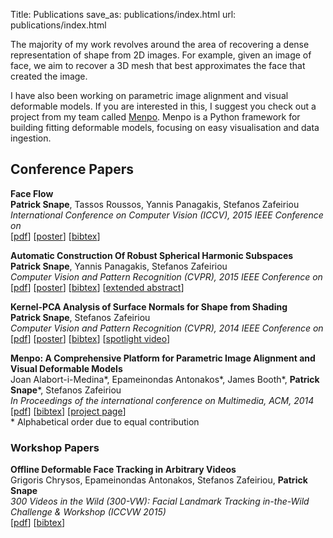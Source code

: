 Title: Publications
save_as: publications/index.html
url: publications/index.html

The majority of my work revolves around the area of recovering a dense 
representation of shape from 2D images. For example, given an image of face,
we aim to recover a 3D mesh that best approximates the face that created
the image.

I have also been working on parametric image alignment and visual deformable
models. If you are interested in this, I suggest you check out a project 
from my team called [Menpo](http://menpo.org). Menpo is a Python framework
for building fitting deformable models, focusing on easy visualisation
and data ingestion.

## Conference Papers
**Face Flow**  
**Patrick Snape**, Tassos Roussos, Yannis Panagakis, Stefanos Zafeiriou  
*International Conference on Computer Vision (ICCV), 2015 IEEE Conference on*  
[[pdf](http://ibug.doc.ic.ac.uk/media/uploads/documents/0012.pdf)]
[[poster]({filename}/publications/iccv2015_poster.pdf)]
[[bibtex]({filename}/publications/iccv2015.bib)]

**Automatic Construction Of Robust Spherical Harmonic Subspaces**  
**Patrick Snape**, Yannis Panagakis, Stefanos Zafeiriou  
*Computer Vision and Pattern Recognition (CVPR), 2015 IEEE Conference on*  
[[pdf](http://ibug.doc.ic.ac.uk/media/uploads/documents/robust_spherical_harmonics.pdf)]
[[poster]({filename}/publications/cvpr2015_poster.pdf)]
[[bibtex]({filename}/publications/cvpr2015.bib)]
[[extended abstract]({filename}/publications/cvpr2015_extended_abstract.pdf)]

**Kernel-PCA Analysis of Surface Normals for Shape from Shading**  
**Patrick Snape**, Stefanos Zafeiriou  
*Computer Vision and Pattern Recognition (CVPR), 2014 IEEE Conference on*  
[[pdf](http://ibug.doc.ic.ac.uk/media/uploads/documents/kpca_shape_from_shading.pdf)]
[[poster]({filename}/publications/cvpr2014_poster.pdf)]
[[bibtex]({filename}/publications/cvpr2014.bib)]
[[spotlight video](https://www.youtube.com/watch?v=wbEt_wsXf0Y)]

**Menpo: A Comprehensive Platform for Parametric Image Alignment and Visual Deformable Models**  
Joan Alabort-i-Medina\*, Epameinondas Antonakos\*, James Booth\*, **Patrick Snape**\*, Stefanos Zafeiriou  
*In Proceedings of the international conference on Multimedia, ACM, 2014*  
[[pdf](http://www.menpo.org/pages/paper/Menpo_ACM_MM_2014.pdf)]
[[bibtex](http://www.menpo.org/pages/paper/menpo.bib)]
[[project page](http://www.menpo.org/)]  
\* Alphabetical order due to equal contribution

### Workshop Papers
**Offline Deformable Face Tracking in Arbitrary Videos**  
Grigoris Chrysos, Epameinondas Antonakos, Stefanos Zafeiriou, **Patrick Snape**  
*300 Videos in the Wild (300-VW): Facial Landmark Tracking in-the-Wild Challenge & Workshop (ICCVW 2015)*  
[[pdf](http://ibug.doc.ic.ac.uk/media/uploads/documents/paper_offline.pdf)]
[[bibtex]({filename}/publications/iccvw2015.bib)]

